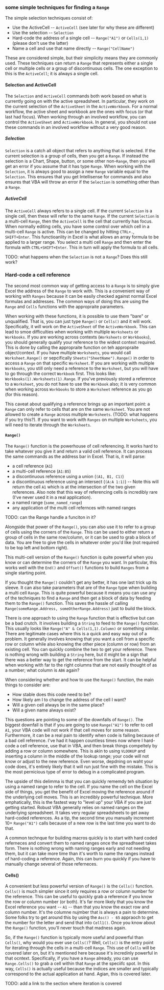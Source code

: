 ### some simple techniques for finding a `Range`

The simple selection techniques consist of:

* Use the ActiveCell -- `ActiveCell` (see later for why these are different)
* Use the selection -- `Selection`
* Hard-code the address of a single cell -- `Range("A1")` or `Cells(1,1)` (please don't use the latter)
* Name a cell and use that name directly -- `Range("CellName")`

These are considered simple, but their simplicity means they are commonly used.  These techniques can return a `Range` that represents either a single cell or multiple cells or a group of discontinuous cells.  The one exception to this is the `ActiveCell`; it is always a single cell.

#### Selection and ActiveCell

The `Selection` and `ActiveCell` commands both work based on what is currently going on with the active spreadsheet.  In particular, they work on the current selection of the `ActiveSheet` in the `ActiveWorkbook`.  For a normal workflow, the active sheet and workbook are the ones with focus (or that last had focus).  When working through an involved workflow, you can control the `ActiveSheet` and `ActiveWorkbook`.  In general, you should not use these commands in an involved workflow without a very good reason.

##### Selection

`Selection` is a catch all object that refers to anything that is selected.  If the current selection is a group of cells, then you get a `Range`.  If instead the selection is a Chart, Shape, button, or some other non-`Range`, then you will get an error if you assume that it has type `Range`.  When working with the `Selection`, it is always good to assign a new `Range` variable equal to the `Selection`.  This ensures that you get Intellisense for commands and also ensures that VBA will throw an error if the `Selection` is something other than a `Range`.

##### ActiveCell

The `ActiveCell` always refers to a single cell.  If the current `Selection` is a single cell, then these will refer to the same `Range`.  If the current `Selection` is a multi-cell `Range`, then the `ActiveCell` is the cell that currently has focus.  When normally editing cells, you have some control over which cell in a multi-cell `Range` is active.  This can be changed by hitting `CTRL+.`, `SHIFT+Enter`.  This functioanlity in Excel is what allows an array formula to be applied to a larger range. You select a multi cell `Range` and then enter the formula with `CTRL+SHIFT+Enter`.  This in turn will apply the formula to all cells.

TODO: what happens when the `Selection` is not a `Range`?  Does this still work?

### Hard-code a cell reference

The second most common way of getting access to a `Range` is to simply give Excel the address of the `Range` to work with.  This is a convenient way of working with `Ranges` because it can be easily checked against normal Excel formulas and addresses.  The common ways of doing this are using the `Range` and `Cells` functions with the appropraite parameters.

When working with these functions, it is possible to use them "bare" or unqualified.  That is, you can just type `Range()` or `Cells()` and it will work. Specifically, it will work on the `ActiveSheet` of the `ActiveWorkbook`.  This can lead to smoe difficulties when working with multiple `Worksheets` or `Workbooks`.  If you are working across contexts (`Worksheets` or `Workbooks`), you should generally qualify your reference to the widest context required.  This is done by calling the appropraite function on teh appropraite object/context.  If you have multiple `Worksheets`, you would call `Worksheet.Range()` or sepcifically `Sheets("SheetName").Range()` in order to access a `Range` on that specific `Worksheet`.  If you are working with multiple `Workbooks`, you still only need a reference to the `Worksheet`, but you will have to go through the correct `Workbook` first.  This looks like: `Workbooks(1).Worksheets(1).Range`.  If you've previously stored a reference to a `Worksheet`, you do not have to use the `Workbook` also; it is very common when working across `Workbooks` to store a `Worksheet` reference as you go (for this reason).

This caveat about qualifying a reference brings up an important point: a `Range` can only refer to cells that are on the same `Worksheet`.  You are not allowed to create a `Range` across multiple `Worksheets`.  (TODO: what happens if you try this?).  If you want to work with `Ranges` on multiple `Worksheets`, you will need to iterate through the `Worksheets`.

#### `Range()`

The `Range()` function is the powerhouse of cell referencing.  It works hard to take whatever you give it and return a valid cell reference.  It can process the same commands as the address bar in Excel.  That is, it will parse:

* a cell reference (`A1`)
* a multi-cell reference (`A1:B5`)
* a discontinuous reference using a union (`(A1, B1, C1)`)
* a discontinuous reference using an intersect (`(A:A 1:1)`) -- Note this will return the cell `A1` which is at the intersection of the two given references.  Also note that this way of referencing cells is incredibly rare (I've never used it in a real application).
* a named range (`some_named_range`)
* any application of the multi cell refernces with named ranges

TODO: can the Range handle a funciton in it?

Alongside that power of the `Range()`, you can also use it to refer to a group of cells using the corners of the `Range`.  This can be used to either return a group of cells in the same row/column, or it can be used to grab a block of data.  You are free to give the cells in whatever order you'd like (not required to be top left and bottom right).

This multi-cell version of the `Range()` function is quite powerful when you know or can determine the corners of the `Range` you want.  In particular, this works well with the `End()` and `Offset()` functions to build `Ranges` from a single starting point.

If you thought the `Range()` couldn't get any better, it has one last trick up its sleeve.  It can also take parameters that are of the `Range` type when building a multi cell `Range`.  This is quite powerful because it means you can use any of the techniques to find a `Range` and then get a block of data by feeding them to the `Range()` function.  This saves the hassle of calling `Range(someRange.Address, someOtherRange.Address)` just to build the block.

There is one approach to using the `Range` function that is effective but can be a bad crutch.  It involves building a `String` to feed to the `Range()` function.  This usually looks like `Range("A" & Cells(1,1).Column)` or something similar.  There are legitimate cases where this is a quick and easy way out of a problem.  It generally involves knowing that you want a cell from a specific row or column while also knowing the other piece (column or row) from an existing cell.  You can quickly combine the two to get your reference.  There is nothing wrong with building a `String` here, but it might be a sign that there was a better way to get the reference from the start.  It can be helpful when working with far to the right columns that are not easily thought of as a number; what column is `AB6` again?

When considering whether and how to use the `Range()` function, the main things to consider are:

* How stable does this code need to be?
* How likely am I to change the address of the cell I want?
* Will a given cell always be in the same place?
* Will a given name always exist?

This questions are pointing to some of tbe downfalls of `Range()`.  The biggest downfall is that if you are going to use `Range("A1")` to refer to cell `A1`, your VBA code will not work if that cell moves for some reason.  Furthermore, it can be a real pain to identify when code is failing because of a bad cell reference.  I've had it happen countless times now where I hard-code a cell reference, use that in VBA, and then break things compeltely by adding a row or column somewhere.  This is akin to using `VLOOKUP` and inserting a column in the middle of the lookup range; your code will not know or adjust to the new reference.  Even worse, depdning on waht your code does, it's entirely likely that it will run just fine with the mistake.  This is the most pernicious type of error to debug in a complicated program.

The upside of this delimma is that you can quickly rememdy teh situation by using a named range to refer to the cell.  If you name the cell on the Excel side of things, you get the benefit of Excel moving the reference around if the underlying cell moves.  This is an incredibly powerful technique.  More emphatically, this is the fastest way to "level up" your VBA if you are just getting started.  Robust VBA generally relies on named ranges on the underlying spreadsheet.  It takes very regular spreadsheets to get away hard-coded references.  As a tip, the second time you manually increment 10+ `Range("A1")` calls because of a new row is the last time you want to do that.

A common technque for building macros quickly is to start with hard coded referneces and convert them to named ranges once the spreadhseet takes form.  There is nothing wrong with naming ranges early and not needing them, but it can take more time than it's worth to name the ranges instead of hard-coding a reference.  Again, this can burn you quickly if you have to manually change several of those referneces.

#### Cells()

A convenient but less powerful version of `Range()` is the `Cells()` function.  `Cells()` is much simpler since it only requires a row or column number for the reference.  This can be useful to quickly grab a reference if you know the row or column number (or both).  It's far more likely that you know the Excel reference you want -- `A1` -- than that you know the exact row and column number.  It's the columne nujmber that is always a pain to determine.  Some folks try to get around this by using the `Asc() - 65` appraoch to get the number for the letter and send that into `Cell1()`.  Once you know about the `Range()` function, you'll never touch that madness again.

So, if the `Range()` function is typically more useful and powerful than `Cells()`, why would you ever use `Cells()`?  Well, `Cells()` is the entry point for iterating through the cells in a multi-cell `Range`.  This use of `Cells` will be covered later on, but it's mentioned here because it's incredinly powerful in that ocntext.  Specifically, if you have a `Range` already, you can use `Range.Cells()` to grab a cell within that `Range` at the speciifc spot.  In this way, `Cells()` is actually useful because the indices are smaller and typically correspond to the actual application at hand.  Agian, this is covered later.

TODO: add a link to the section where iteration is covered

